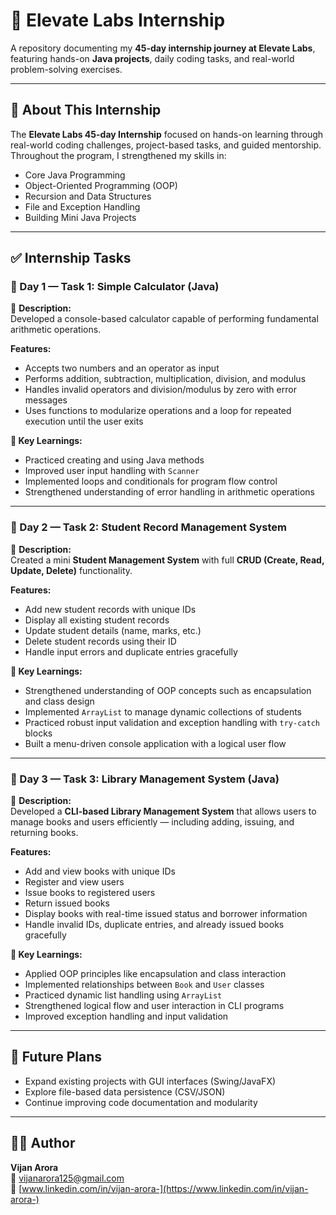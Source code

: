 # 🚀 Elevate Labs Internship

A repository documenting my **45-day internship journey at Elevate Labs**, featuring hands-on **Java projects**, daily coding tasks, and real-world problem-solving exercises.

---

## 📘 About This Internship
The **Elevate Labs 45-day Internship** focused on hands-on learning through real-world coding challenges, project-based tasks, and guided mentorship.  
Throughout the program, I strengthened my skills in:

- Core Java Programming  
- Object-Oriented Programming (OOP)  
- Recursion and Data Structures  
- File and Exception Handling  
- Building Mini Java Projects  

---

## ✅ Internship Tasks

### 📅 Day 1 — Task 1: Simple Calculator (Java)

🧾 **Description:**  
Developed a console-based calculator capable of performing fundamental arithmetic operations.

**Features:**
- Accepts two numbers and an operator as input  
- Performs addition, subtraction, multiplication, division, and modulus  
- Handles invalid operators and division/modulus by zero with error messages  
- Uses functions to modularize operations and a loop for repeated execution until the user exits  

**🧠 Key Learnings:**
- Practiced creating and using Java methods  
- Improved user input handling with `Scanner`  
- Implemented loops and conditionals for program flow control  
- Strengthened understanding of error handling in arithmetic operations  

---

### 📅 Day 2 — Task 2: Student Record Management System

🧾 **Description:**  
Created a mini **Student Management System** with full **CRUD (Create, Read, Update, Delete)** functionality.

**Features:**
- Add new student records with unique IDs  
- Display all existing student records  
- Update student details (name, marks, etc.)  
- Delete student records using their ID  
- Handle input errors and duplicate entries gracefully  

**🧠 Key Learnings:**
- Strengthened understanding of OOP concepts such as encapsulation and class design  
- Implemented `ArrayList` to manage dynamic collections of students  
- Practiced robust input validation and exception handling with `try-catch` blocks  
- Built a menu-driven console application with a logical user flow  

---

### 📅 Day 3 — Task 3: Library Management System (Java)

🧾 **Description:**  
Developed a **CLI-based Library Management System** that allows users to manage books and users efficiently — including adding, issuing, and returning books.

**Features:**
- Add and view books with unique IDs  
- Register and view users  
- Issue books to registered users  
- Return issued books  
- Display books with real-time issued status and borrower information  
- Handle invalid IDs, duplicate entries, and already issued books gracefully  

**🧠 Key Learnings:**
- Applied OOP principles like encapsulation and class interaction  
- Implemented relationships between `Book` and `User` classes  
- Practiced dynamic list handling using `ArrayList`  
- Strengthened logical flow and user interaction in CLI programs  
- Improved exception handling and input validation  

---

## 🧩 Future Plans
- Expand existing projects with GUI interfaces (Swing/JavaFX)  
- Explore file-based data persistence (CSV/JSON)  
- Continue improving code documentation and modularity  

---

## 🧑‍💻 Author
**Vijan Arora**  
📧 [vijanarora125@gmail.com](mailto:vijanarora125@gmail.com)  
🔗 [www.linkedin.com/in/vijan-arora-](https://www.linkedin.com/in/vijan-arora-)  

